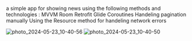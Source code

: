 a simple app for showing news using the following methods and technologies :
MVVM 
Room
Retrofit
Glide
Coroutines
Handeling pagination manually
Using the Resource method for handeling network errors 

![photo_2024-05-23_10-40-56](https://github.com/Diakoy/NewsSimple/assets/95980201/5fcbfada-df56-4588-9418-87d0c18ea3e0)    ![photo_2024-05-23_10-40-50](https://github.com/Diakoy/NewsSimple/assets/95980201/32ac95bc-d547-47d8-98d3-90b3df2bb25f)

